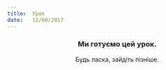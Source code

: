 ```yaml
---
title:  Урок
date:   12/08/2017
---
```


### <center>Ми готуємо цей урок.</center>
<center>Будь ласка, зайдіть пізніше.</center>